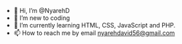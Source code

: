 - 👋 Hi, I’m @NyarehD
- 👀 I’m new to coding
- 🌱 I’m currently learning HTML, CSS, JavaScript and PHP.
- 📫 How to reach me by email
nyarehdavid56@gmail.com


